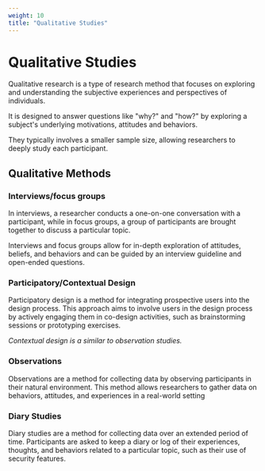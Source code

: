 ```yaml
---
weight: 10
title: "Qualitative Studies"
---
```


# Qualitative Studies

Qualitative research is a type of research method that focuses on exploring and understanding the subjective experiences and perspectives of individuals.

It is designed to answer questions like "why?" and "how?" by exploring a subject's underlying motivations, attitudes and behaviors.

They typically involves a smaller sample size, allowing researchers to deeply study each participant.

## Qualitative Methods

### Interviews/focus groups

In interviews, a researcher conducts a one-on-one conversation with a participant, while in focus groups, a group of participants are brought together to discuss a particular topic.

Interviews and focus groups allow for in-depth exploration of attitudes, beliefs, and behaviors and can be guided by an interview guideline and open-ended questions.

### Participatory/Contextual Design

Participatory design is a method for integrating prospective users into the design process. This approach aims to involve users in the design process by actively engaging them in co-design activities, such as brainstorming sessions or prototyping exercises.

*Contextual design is a similar to observation studies.*

### Observations

Observations are a method for collecting data by observing participants in their natural environment. This method allows researchers to gather data on behaviors, attitudes, and experiences in a real-world setting

### Diary Studies

Diary studies are a method for collecting data over an extended period of time. Participants are asked to keep a diary or log of their experiences, thoughts, and behaviors related to a particular topic, such as their use of security features.
